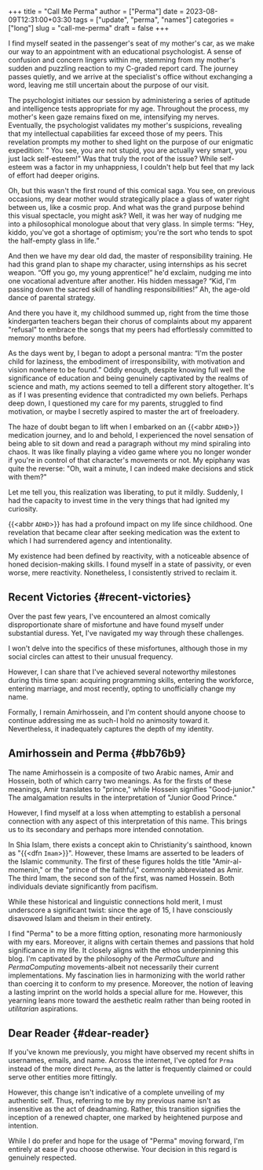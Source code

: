 +++
title = "Call Me Perma"
author = ["Perma"]
date = 2023-08-09T12:31:00+03:30
tags = ["update", "perma", "names"]
categories = ["long"]
slug = "call-me-perma"
draft = false
+++

I find myself seated in the passenger's seat of my mother's car, as we make our way to an appointment with an educational psychologist. A sense of confusion and concern lingers within me, stemming from my mother's sudden and puzzling reaction to my C-graded report card. The journey passes quietly, and we arrive at the specialist's office without exchanging a word, leaving me still uncertain about the purpose of our visit.

The psychologist initiates our session by administering a series of aptitude and intelligence tests appropriate for my age. Throughout the process, my mother's keen gaze remains fixed on me, intensifying my nerves. Eventually, the psychologist validates my mother's suspicions, revealing that my intellectual capabilities far exceed those of my peers. This revelation prompts my mother to shed light on the purpose of our enigmatic expedition: <q cite="my mother"> You see, you are not stupid, you are actually very smart, you just lack self-esteem!</q> Was that truly the root of the issue? While self-esteem was a factor in my unhappniess, I couldn't help but feel that my lack of effort had deeper origins.

Oh, but this wasn't the first round of this comical saga. You see, on previous occasions, my dear mother would strategically place a glass of water right between us, like a cosmic prop. And what was the grand purpose behind this visual spectacle, you might ask? Well, it was her way of nudging me into a philosophical monologue about that very glass. In simple terms: <q cite="my mother">Hey, kiddo, you've got a shortage of optimism; you're the sort who tends to spot the half-empty glass in life.</q>

And then we have my dear old dad, the master of responsibility training. He had this grand plan to shape my character, using internships as his secret weapon. <q cite="my father">Off you go, my young apprentice!</q> he'd exclaim, nudging me into one vocational adventure after another. His hidden message? <q cite="my father">Kid, I'm passing down the sacred skill of handling responsibilities!</q> Ah, the age-old dance of parental strategy.

And there you have it, my childhood summed up, right from the time those kindergarten teachers began their chorus of complaints about my apparent "refusal" to embrace the songs that my peers had effortlessly committed to memory months before.

As the days went by, I began to adopt a personal mantra: <q cite="me">I'm the poster child for laziness, the embodiment of irresponsibility, with motivation and vision nowhere to be found.</q> Oddly enough, despite knowing full well the significance of education and being genuinely captivated by the realms of science and math, my actions seemed to tell a different story altogether. It's as if I was presenting evidence that contradicted my own beliefs. Perhaps deep down, I questioned my care for my parents, struggled to find motivation, or maybe I secretly aspired to master the art of freeloadery.

The haze of doubt began to lift when I embarked on an {{<abbr `ADHD`>}} medication journey, and lo and behold, I experienced the novel sensation of being able to sit down and read a paragraph without my mind spiraling into chaos. It was like finally playing a video game where you no longer wonder if you're in control of that character's movements or not. My epiphany was quite the reverse: "Oh, wait a minute, I can indeed make decisions and stick with them?"

Let me tell you, this realization was liberating, to put it mildly. Suddenly, I had the capacity to invest time in the very things that had ignited my curiosity.

{{<abbr `ADHD`>}} has had a profound impact on  my life since childhood. One revelation that became clear after seeking medication was the extent to which I had surrendered agency and intentionality.

My existence had been defined by reactivity, with a noticeable absence of honed decision-making skills. I found myself in a state of passivity, or even worse, mere reactivity. Nonetheless, I consistently strived to reclaim it.

## Recent Victories {#recent-victories}

Over the past few years, I've encountered an almost comically disproportionate share of misfortune and have found myself under substantial duress. Yet, I've navigated my way through these challenges.

I won't delve into the specifics of these misfortunes, although those in my social circles can attest to their unusual frequency.

However, I can share that I've achieved several noteworthy milestones during this time span: acquiring programming skills, entering the workforce, entering marriage, and most recently, opting to unofficially change my name.

Formally, I remain <span class="person p-name">Amirhossein</span>, and I'm content should anyone choose to continue addressing me as such-I hold no animosity toward it. Nevertheless, it inadequately captures the depth of my identity.

## <span class="person p-name">Amirhossein</span> and <span class="person p-name">Perma</span> {#bb76b9}

The name Amirhossein is a composite of two Arabic names, Amir and Hossein, both of which carry two meanings. As for the firsts of these meanings, Amir translates to "prince," while Hossein signifies "Good-junior." The amalgamation results in the interpretation of "Junior Good Prince."

However, I find myself at a loss when attempting to establish a personal connection with any aspect of this interpretation of this name. This brings us to its secondary and perhaps more intended connotation.

In Shia Islam, there exists a concept akin to Christianity's sainthood, known as "{{<dfn `Imam`>}}". However, these Imams are asserted to be leaders of the Islamic community. The first of these figures holds the title "<span class="person p-name">Amir-al-momenin</span>," or the "prince of the faithful," commonly abbreviated as Amir. The third Imam, the second son of the first, was named <span class="person p-name">Hossein</span>. Both individuals deviate significantly from pacifism.

While these historical and linguistic connections hold merit, I must underscore a significant twist: since the age of 15, I have consciously disavowed Islam and theism in their entirety.

I find "<span class="person p-name">Perma</span>" to be a more fitting option, resonating more harmoniously with my ears. Moreover, it aligns with certain themes and passions that hold significance in my life. It closely aligns with the ethos underpinning this blog. I'm captivated by the philosophy of the _PermaCulture_ and _PermaComputing_ movements-albeit not necessarily their current implementations. My fascination lies in harmonizing with the world rather than coercing it to conform to my presence. Moreover, the notion of leaving a lasting imprint on the world holds a special allure for me. However, this yearning leans more toward the aesthetic realm rather than being rooted in _utilitarian_ aspirations.

## Dear Reader {#dear-reader}

If you've known me previously, you might have observed my recent shifts in usernames, emails, and name. Across the internet, I've opted for `Prma` instead of the more direct `Perma`, as the latter is frequently claimed or could serve other entities more fittingly.

However, this change isn't indicative of a complete unveiling of my authentic self. Thus, referring to me by my previous name isn't as insensitive as the act of deadnaming. Rather, this transition signifies the inception of a renewed chapter, one marked by heightened purpose and intention.

While I do prefer and hope for the usage of "<span class="person p-name">Perma</span>" moving forward, I'm entirely at ease if you choose otherwise. Your decision in this regard is genuinely respected.
